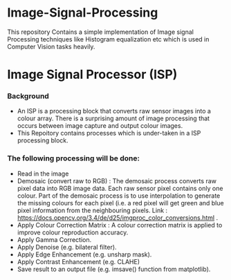 # Image-Signal-Processing
This repository Contains a simple implementation of Image signal Processing techniques like Histogram equalization etc which is used in Computer Vision tasks heavily.

# Image Signal Processor (ISP)

### Background
* An ISP is a processing block that converts raw sensor images into a colour array. There is a surprising amount of image processing that occurs between image capture and output colour images.
* This Repoitory contains processes which is under-taken in a ISP processing block.

### The following processing will be done:
* Read in the image
* Demosaic (convert raw to RGB) : The demosaic process converts raw pixel data into RGB image data. Each raw sensor pixel contains only one colour. Part of the demosaic process is to use interpolation to generate the missing colours for each pixel (i.e. a red pixel will get green and blue pixel information from the neighbouring pixels. Link : https://docs.opencv.org/3.4/de/d25/imgproc_color_conversions.html .
* Apply Colour Correction Matrix : A colour correction matrix is applied to improve colour reproduction accuracy.
* Apply Gamma Correction.
* Apply Denoise (e.g. bilateral filter).
* Apply Edge Enhancement (e.g. unsharp mask).
* Apply Contrast Enhancement (e.g. CLAHE)
* Save result to an output file (e.g. imsave() function from matplotlib).
